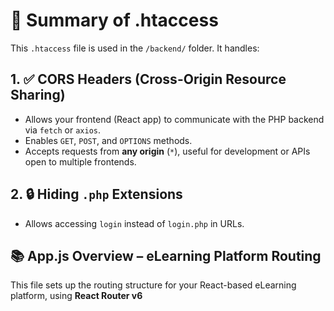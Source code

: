 # 📄 Summary of .htaccess

This `.htaccess` file is used in the `/backend/` folder.
It handles:

## 1. ✅ CORS Headers (Cross-Origin Resource Sharing)
- Allows your frontend (React app) to communicate with the PHP backend via `fetch` or `axios`.
- Enables `GET`, `POST`, and `OPTIONS` methods.
- Accepts requests from **any origin** (`*`), useful for development or APIs open to multiple frontends.

## 2. 🔒 Hiding `.php` Extensions
- Allows accessing `login` instead of `login.php` in URLs.

## 📚 App.js Overview – eLearning Platform Routing

This file sets up the routing structure for your React-based eLearning platform, using **React Router v6**
